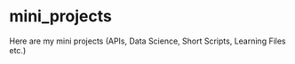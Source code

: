 # mini_projects
Here are my mini projects (APIs, Data Science, Short Scripts,  Learning Files etc.)
